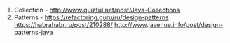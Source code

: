 1) Collection  - http://www.quizful.net/post/Java-Collections
2) Patterns - https://refactoring.guru/ru/design-patterns
              https://habrahabr.ru/post/210288/
              http://www.javenue.info/post/design-patterns-java

